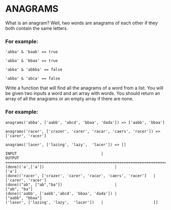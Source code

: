 # ANAGRAMS
What is an anagram? Well, two words are anagrams of each other if they both contain the same letters.

### For example:
```
'abba' & 'baab' == true

'abba' & 'bbaa' == true

'abba' & 'abbba' == false

'abba' & 'abca' == false
```

Write a function that will find all the anagrams of a word from a list. You will be given two inputs a word and an array with words. You should return an array of all the anagrams or an empty array if there are none.

### For example:

```
anagrams('abba', ['aabb', 'abcd', 'bbaa', 'dada']) => ['aabb', 'bbaa']

anagrams('racer', ['crazer', 'carer', 'racar', 'caers', 'racer']) => ['carer', 'racer']

anagrams('laser', ['lazing', 'lazy',  'lacer']) => []
```

```
INPUT                                     |                      OUTPUT
=============================================================================
(done)('a',['a'])                               |                      ['a']
(done)('racer', ['crazer', 'carer', 'racar', 'caers', 'racer']   |    ['carer', 'racer']
(done)("ab", ["ab","ba"])                       |                      ["ab", "ba"]
(done)('aabb', ['aabb','abcd', 'bbaa', 'dada']) |                     ["aabb", "bbaa"]
('laser', ['lazing', 'lazy',  'lacer'])   |                      []

```
